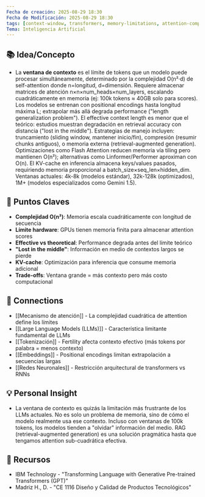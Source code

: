 ```yaml
---
Fecha de creación: 2025-08-29 18:30
Fecha de Modificación: 2025-08-29 18:30
tags: [context-window, transformers, memory-limitations, attention-complexity, llm-constraints]
Tema: Inteligencia Artificial
---
```


## 📚 Idea/Concepto 
- La **ventana de contexto** es el límite de tokens que un modelo puede procesar simultáneamente, determinado por la complejidad O(n²·d) de self-attention donde n=longitud, d=dimensión. Requiere almacenar matrices de atención n×n×num_heads×num_layers, escalando cuadráticamente en memoria (ej: 100k tokens ≈ 40GB solo para scores). Los modelos se entrenan con positional encodings hasta longitud máxima L; extrapolar más allá degrada performance ("length generalization problem"). El effective context length es menor que el teórico: estudios muestran degradación en retrieval accuracy con distancia ("lost in the middle"). Estrategias de manejo incluyen: truncamiento (sliding window, mantener inicio/fin), compresión (resumir chunks antiguos), o memoria externa (retrieval-augmented generation). Optimizaciones como Flash Attention reducen memoria vía tiling pero mantienen O(n²); alternativas como Linformer/Performer aproximan con O(n). El KV-cache en inferencia almacena keys/values pasados, requiriendo memoria proporcional a batch_size×seq_len×hidden_dim. Ventanas actuales: 4k-8k (modelos estándar), 32k-128k (optimizados), 1M+ (modelos especializados como Gemini 1.5).

## 📌 Puntos Claves
- **Complejidad O(n²)**: Memoria escala cuadráticamente con longitud de secuencia
- **Límite hardware**: GPUs tienen memoria finita para almacenar attention scores
- **Effective vs theoretical**: Performance degrada antes del límite teórico
- **"Lost in the middle"**: Información en medio de contextos largos se pierde
- **KV-cache**: Optimización para inferencia que consume memoria adicional
- **Trade-offs**: Ventana grande = más contexto pero más costo computacional

## 🔗 Connections
- [[Mecanismo de atención]] - La complejidad cuadrática de attention define los límites
- [[Large Language Models (LLMs)]] - Característica limitante fundamental de LLMs
- [[Tokenización]] - Fertility afecta contexto efectivo (más tokens por palabra = menos contexto)
- [[Embeddings]] - Positional encodings limitan extrapolación a secuencias largas
- [[Redes Neuronales]] - Restricción arquitectural de transformers vs RNNs

## 💡 Personal Insight
- La ventana de contexto es quizás la limitación más frustrante de los LLMs actuales. No es solo un problema de memoria, sino de cómo el modelo realmente usa ese contexto. Incluso con ventanas de 100k tokens, los modelos tienden a "olvidar" información del medio. RAG (retrieval-augmented generation) es una solución pragmática hasta que tengamos attention sub-cuadrática efectiva.

## 🧾 Recursos
- IBM Technology - "Transforming Language with Generative Pre-trained Transformers (GPT)"
- Madriz H., D. - "CE 1116 Diseño y Calidad de Productos Tecnológicos"